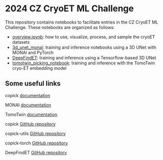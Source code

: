 # 2024 CZ CryoET ML Challenge

This repository contains notebooks to facilitate entries in the CZ CryoET ML Challenge. These notebooks are organized as follows:

- [overview.ipynb](https://github.com/czimaginginstitute/2024_czii_mlchallenge_notebooks/blob/main/overview.ipynb): how to use, visualize, process, and sample the cryoET datasets
- [3d_unet_monai](https://github.com/czimaginginstitute/2024_czii_mlchallenge_notebooks/tree/main/3d_unet_monai): training and inference notebooks using a 3D UNet with MONAI and PyTorch
- [DeepFindET](https://github.com/czimaginginstitute/2024_czii_mlchallenge_notebooks/tree/main/DeepFindET): training and inference using a Tensorflow-based 3D UNet
- [tomotwin_picking_notebook](https://github.com/czimaginginstitute/2024_czii_mlchallenge_notebooks/tree/main/tomotwin_picking_notebook): training and inference with the TomoTwin cryo-ET embedding model

## Some useful links
copick [documentation](https://copick.github.io/copick/)  

MONAI [documentation](https://docs.monai.io/en/stable/)

TomoTwin [documentation](https://tomotwin-cryoet.readthedocs.io/en/stable/)

copick [GitHub repository](https://github.com/copick/copick?tab=readme-ov-file)

copick-utils [GitHub repository](https://github.com/copick/copick-utils)

copick-torch [GitHub repository](https://github.com/copick/copick-torch)

DeepFindET [GitHub repository](https://github.com/copick/DeepFindET)

